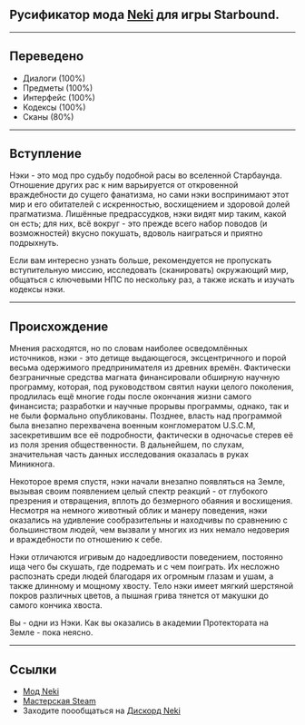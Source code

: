 ## Русификатор мода [Neki](https://github.com/hyperjuni/Neki) для игры Starbound.

---
## Переведено

* Диалоги (100%)
* Предметы (100%)
* Интерфейс (100%)
* Кодексы (100%)
* Сканы (80%)

---
## Вступление

Нэки - это мод про судьбу подобной расы во вселенной Старбаунда. Отношение других рас к ним варьируется от откровенной враждебности до сущего фанатизма, но сами нэки воспринимают этот мир и его обитателей с искренностью, восхищением и здоровой долей прагматизма. Лишённые предрассудков, нэки видят мир таким, какой он есть; для них, всё вокруг - это прежде всего набор поводов (и возможностей) вкусно покушать, вдоволь наиграться и приятно подрыхнуть.

Если вам интересно узнать больше, рекомендуется не пропускать вступительную миссию, исследовать (сканировать) окружающий мир, общаться с ключевыми НПС по нескольку раз, а также искать и изучать кодексы нэки.

---
## Происхождение
Мнения расходятся, но по словам наиболее осведомлённых источников, нэки - это детище выдающегося, эксцентричного и порой весьма одержимого предпринимателя из древних времён. Фактически безграничные средства магната финансировали обширную научную программу, которая, под руководством святил науки целого поколения, продлилась ещё многие годы после окончания жизни самого финансиста; разработки и научные прорывы программы, однако, так и не были формально опубликованы. Позднее, власть над программой была внезапно перехвачена военным конгломератом U.S.C.M, засекретившим все её подробности, фактически в одночасье стерев её из поля зрения общественности. В дальнейшем, по слухам, значительная часть данных исследования оказалась в руках Миникнога.

Некоторое время спустя, нэки начали внезапно появляться на Земле, вызывая своим появлением целый спектр реакций - от глубокого презрения и отвращения, вплоть до безмерного обаяния и восхищения. Несмотря на немного животный облик и манеру поведения, нэки оказались на удивление сообразительны и находчивы по сравнению с большинством людей, чем вызвали у многих из них немало недоверия и враждебности по отношению к себе.

Нэки отличаются игривым до надоедливости поведением, постоянно ища чего бы скушать, где подремать и с чем поиграть. Их несложно распознать среди людей благодаря их огромным глазам и ушам, а также длинному и мощному хвосту. Тело нэки имеет мягкий шерстяной покров различных цветов, а пышная грива тянется от макушки до самого кончика хвоста.

Вы - одни из Нэки.
Как вы оказались в академии Протектората на Земле - пока неясно.

---
## Ссылки

* [Мод Neki](https://github.com/hyperjuni/Neki)
* [Мастерская Steam](https://steamcommunity.com/workshop/filedetails/?id=3483015967)
* Заходите поообщаться на [Дискорд Neki](https://discord.com/invite/R6tfkazYgb)
